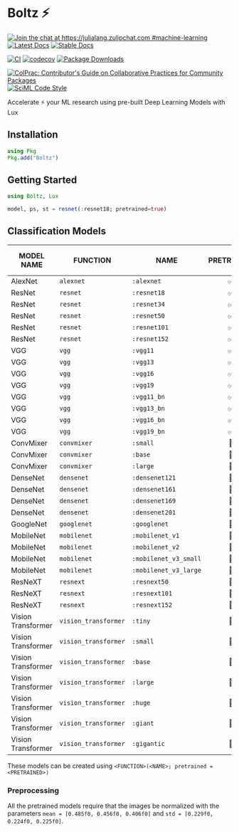 # Boltz ⚡

[![Join the chat at https://julialang.zulipchat.com #machine-learning](https://img.shields.io/static/v1?label=Zulip&message=chat&color=9558b2&labelColor=389826)](https://julialang.zulipchat.com/#narrow/stream/machine-learning)
[![Latest Docs](https://img.shields.io/badge/docs-latest-blue.svg)](http://lux.csail.mit.edu/dev/lib/Boltz)
[![Stable Docs](https://img.shields.io/badge/docs-stable-blue.svg)](http://lux.csail.mit.edu/stable/lib/Boltz)

[![CI](https://github.com/LuxDL/Boltz.jl/actions/workflows/CI.yml/badge.svg)](https://github.com/LuxDL/Boltz.jl/actions/workflows/CI.yml)
[![codecov](https://codecov.io/gh/LuxDL/Boltz.jl/branch/main/graph/badge.svg?token=YBImUxz5qO)](https://codecov.io/gh/LuxDL/Boltz.jl)
[![Package Downloads](https://shields.io/endpoint?url=https://pkgs.genieframework.com/api/v1/badge/Boltz)](https://pkgs.genieframework.com?packages=Boltz)

[![ColPrac: Contributor's Guide on Collaborative Practices for Community Packages](https://img.shields.io/badge/ColPrac-Contributor's%20Guide-blueviolet)](https://github.com/SciML/ColPrac)
[![SciML Code Style](https://img.shields.io/static/v1?label=code%20style&message=SciML&color=9558b2&labelColor=389826)](https://github.com/SciML/SciMLStyle)

Accelerate ⚡ your ML research using pre-built Deep Learning Models with Lux

## Installation

```julia
using Pkg
Pkg.add("Boltz")
```

## Getting Started

```julia
using Boltz, Lux

model, ps, st = resnet(:resnet18; pretrained=true)
```

## Classification Models

| MODEL NAME         | FUNCTION             | NAME                  | PRETRAINED | TOP 1 ACCURACY (%) | TOP 5 ACCURACY (%) |
| ------------------ | -------------------- | --------------------- | :--------: | :----------------: | :----------------: |
| AlexNet            | `alexnet`            | `:alexnet`            |     ✅      |       54.48        |       77.72        |
| ResNet             | `resnet`             | `:resnet18`           |     ✅      |       68.08        |       88.44        |
| ResNet             | `resnet`             | `:resnet34`           |     ✅      |       72.13        |       90.91        |
| ResNet             | `resnet`             | `:resnet50`           |     ✅      |       74.55        |       92.36        |
| ResNet             | `resnet`             | `:resnet101`          |     ✅      |       74.81        |       92.36        |
| ResNet             | `resnet`             | `:resnet152`          |     ✅      |       77.63        |       93.84        |
| VGG                | `vgg`                | `:vgg11`              |     ✅      |       67.35        |       87.91        |
| VGG                | `vgg`                | `:vgg13`              |     ✅      |       68.40        |       88.48        |
| VGG                | `vgg`                | `:vgg16`              |     ✅      |       70.24        |       89.80        |
| VGG                | `vgg`                | `:vgg19`              |     ✅      |       71.09        |       90.27        |
| VGG                | `vgg`                | `:vgg11_bn`           |     ✅      |       69.09        |       88.94        |
| VGG                | `vgg`                | `:vgg13_bn`           |     ✅      |       69.66        |       89.49        |
| VGG                | `vgg`                | `:vgg16_bn`           |     ✅      |       72.11        |       91.02        |
| VGG                | `vgg`                | `:vgg19_bn`           |     ✅      |       72.95        |       91.32        |
| ConvMixer          | `convmixer`          | `:small`              |     🚫      |                    |                    |
| ConvMixer          | `convmixer`          | `:base`               |     🚫      |                    |                    |
| ConvMixer          | `convmixer`          | `:large`              |     🚫      |                    |                    |
| DenseNet           | `densenet`           | `:densenet121`        |     🚫      |                    |                    |
| DenseNet           | `densenet`           | `:densenet161`        |     🚫      |                    |                    |
| DenseNet           | `densenet`           | `:densenet169`        |     🚫      |                    |                    |
| DenseNet           | `densenet`           | `:densenet201`        |     🚫      |                    |                    |
| GoogleNet          | `googlenet`          | `:googlenet`          |     🚫      |                    |                    |
| MobileNet          | `mobilenet`          | `:mobilenet_v1`       |     🚫      |                    |                    |
| MobileNet          | `mobilenet`          | `:mobilenet_v2`       |     🚫      |                    |                    |
| MobileNet          | `mobilenet`          | `:mobilenet_v3_small` |     🚫      |                    |                    |
| MobileNet          | `mobilenet`          | `:mobilenet_v3_large` |     🚫      |                    |                    |
| ResNeXT            | `resnext`            | `:resnext50`          |     🚫      |                    |                    |
| ResNeXT            | `resnext`            | `:resnext101`         |     🚫      |                    |                    |
| ResNeXT            | `resnext`            | `:resnext152`         |     🚫      |                    |                    |
| Vision Transformer | `vision_transformer` | `:tiny`               |     🚫      |                    |                    |
| Vision Transformer | `vision_transformer` | `:small`              |     🚫      |                    |                    |
| Vision Transformer | `vision_transformer` | `:base`               |     🚫      |                    |                    |
| Vision Transformer | `vision_transformer` | `:large`              |     🚫      |                    |                    |
| Vision Transformer | `vision_transformer` | `:huge`               |     🚫      |                    |                    |
| Vision Transformer | `vision_transformer` | `:giant`              |     🚫      |                    |                    |
| Vision Transformer | `vision_transformer` | `:gigantic`           |     🚫      |                    |                    |

These models can be created using `<FUNCTION>(<NAME>; pretrained = <PRETRAINED>)`

### Preprocessing

All the pretrained models require that the images be normalized with the parameters
`mean = [0.485f0, 0.456f0, 0.406f0]` and `std = [0.229f0, 0.224f0, 0.225f0]`.
